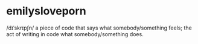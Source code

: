 # emilysloveporn
/dɪˈskrɪpʃn/
a piece of code that says what somebody/something feels; the act of writing in code what somebody/something does.

